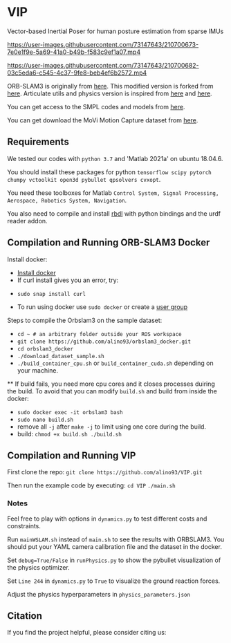 # VIP
Vector-based Inertial Poser for human posture estimation from sparse IMUs

https://user-images.githubusercontent.com/73147643/210700673-7e0e1f9e-5a69-41a0-b49b-f583c9ef1a07.mp4

https://user-images.githubusercontent.com/73147643/210700682-03c5eda6-c545-4c37-9fe8-beb4ef6b2572.mp4

ORB-SLAM3 is originally from [here](https://github.com/UZ-SLAMLab/ORB_SLAM3). This modified version is forked from [here](https://github.com/jahaniam/orbslam3_docker). 
Articulate utils and physics version is inspired from [here](https://vcai.mpi-inf.mpg.de/projects/PhysCap/data/physcap.pdf) and [here](https://github.com/Xinyu-Yi/PIP).

You can get access to the SMPL codes and models from [here](https://smpl.is.tue.mpg.de/).

You can get download the MoVi Motion Capture dataset from [here](https://www.biomotionlab.ca/movi/).

## Requirements
We tested our codes with `python 3.7` and 'Matlab 2021a' on ubuntu 18.04.6. 

You should install these packages for python `tensorflow scipy pytorch chumpy vctoolkit open3d pybullet qpsolvers cvxopt`.

You need these toolboxes for Matlab `Control System, Signal Processing, Aerospace, Robotics System, Navigation`.

You also need to compile and install [rbdl](https://github.com/rbdl/rbdl) with python bindings and the urdf reader addon.

## Compilation and Running ORB-SLAM3 Docker
Install docker:
* [Install docker](https://docs.docker.com/engine/install/ubuntu/#install-using-the-repository)
* If curl install gives you an error, try:
 - `sudo snap install curl`
* To run using docker use `sudo docker` or create a [user group](https://docs.docker.com/engine/install/linux-postinstall/)

Steps to compile the Orbslam3 on the sample dataset:

- `cd ~ # an arbitrary folder outside your ROS workspace`
- `git clone https://github.com/alino93/orbslam3_docker.git`
- `cd orbslam3_docker` 
- `./download_dataset_sample.sh`
- `./build_container_cpu.sh` or `build_container_cuda.sh` depending on your machine.

** If build fails, you need more cpu cores and it closes processes duiring the build. To avoid that you can modify `build.sh` and build from inside the docker:
- `sudo docker exec -it orbslam3 bash`
- `sudo nano build.sh`
- remove all `-j` after `make -j` to limit using one core during the build.
- build: `chmod +x build.sh
          ./build.sh`
          
## Compilation and Running VIP

First clone the repo:
`git clone https://github.com/alino93/VIP.git`

Then run the example code by executing:
`cd VIP`
`./main.sh`

### Notes

Feel free to play with options in `dynamics.py` to test different costs and constraints.

Run `mainWSLAM.sh` instead of `main.sh` to see the results with ORBSLAM3. You should put your YAML camera calibration file and the dataset in the docker.  

Set `debug=True/False` in `runPhysics.py` to show the pybullet visualization of the physics optimizer.

Set `Line 244` in `dynamics.py` to `True` to visualize the ground reaction forces.

Adjust the physics hyperparameters in `physics_parameters.json`



## Citation

If you find the project helpful, please consider citing us:

<!--
```
@InProceedings{,
  author = {Nouriani Ali, Rajamani Rajesh, McGovern Robert},
  title = {Vector-based Inertial Poser (VIP): A vector-based and physics-aware human motion tracking system using sparse IMU sensors},
  booktitle = {},
  month = {May},
  year = {2023}
}
```
-->
